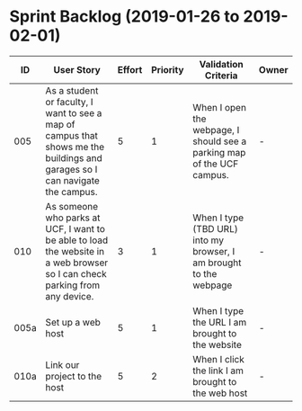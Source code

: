 # Sprint Backlog (2019-01-26 to 2019-02-01)

| ID | User Story | Effort | Priority | Validation Criteria | Owner |
|----|------------|--------|----------|---------------------|-------|
| 005 | As a student or faculty, I want to see a map of campus that shows me the buildings and garages so I can navigate the campus. | 5 | 1 | When I open the webpage, I should see a parking map of the UCF campus. | - |
| 010 | As someone who parks at UCF, I want to be able to load the website in a web browser so I can check parking from any device. | 3 | 1 | When I type (TBD URL) into my browser, I am brought to the webpage | - |
| 005a | Set up a web host | 5 | 1 | When I type the URL I am brought to the website | - |
| 010a | Link our project to the host | 5 | 2 | When I click the link I am brought to the web host | - |
